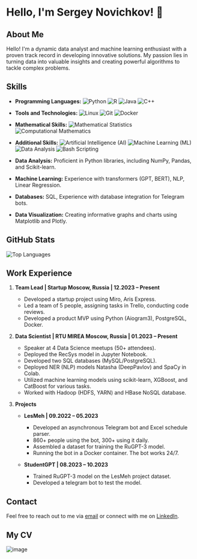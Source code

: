 <!-- Profile Header -->
# Hello, I'm Sergey Novichkov! 👋

## About Me

Hello! I'm a dynamic data analyst and machine learning enthusiast with a proven track record in developing innovative solutions. My passion lies in turning data into valuable insights and creating powerful algorithms to tackle complex problems.

## Skills

- **Programming Languages:** 
  ![Python](https://img.shields.io/badge/Python-Expert-brightgreen) ![R](https://img.shields.io/badge/R-Advanced-blue) ![Java](https://img.shields.io/badge/Java-Proficient-orange) ![C++](https://img.shields.io/badge/C++-Proficient-orange)
  
- **Tools and Technologies:** 
  ![Linux](https://img.shields.io/badge/Linux-Proficient-orange) ![Git](https://img.shields.io/badge/Git-Proficient-orange) ![Docker](https://img.shields.io/badge/Docker-Proficient-orange)

- **Mathematical Skills:** 
  ![Mathematical Statistics](https://img.shields.io/badge/Mathematical%20Statistics-Advanced-blue) ![Computational Mathematics](https://img.shields.io/badge/Computational%20Mathematics-Advanced-blue)

- **Additional Skills:** 
  ![Artificial Intelligence (AI)](https://img.shields.io/badge/Artificial%20Intelligence%20(AI)-Advanced-blue) ![Machine Learning (ML)](https://img.shields.io/badge/Machine%20Learning%20(ML)-Advanced-blue) ![Data Analysis](https://img.shields.io/badge/Data%20Analysis-Proficient-orange) ![Bash Scripting](https://img.shields.io/badge/Bash%20Scripting-Proficient-orange)

- **Data Analysis:** Proficient in Python libraries, including NumPy, Pandas, and Scikit-learn.
- **Machine Learning:** Experience with transformers (GPT, BERT), NLP, Linear Regression.
- **Databases:** SQL, Experience with database integration for Telegram bots.
- **Data Visualization:** Creating informative graphs and charts using Matplotlib and Plotly.

## GitHub Stats

![Top Languages](https://github-readme-stats.vercel.app/api/top-langs/?username=xEnotWhyNotx&layout=compact&langs_count=6)

## Work Experience

1. **Team Lead | Startup Moscow, Russia | 12.2023 – Present**
   - Developed a startup project using Miro, Aris Express.
   - Led a team of 5 people, assigning tasks in Trello, conducting code reviews.
   - Developed a product MVP using Python (Aiogram3), PostgreSQL, Docker.

2. **Data Scientist | RTU MIREA Moscow, Russia | 01.2023 – Present**
   - Speaker at 4 Data Science meetups (50+ attendees).
   - Deployed the RecSys model in Jupyter Notebook.
   - Developed two SQL databases (MySQL/PostgreSQL).
   - Deployed NER (NLP) models Natasha (DeepPavlov) and SpaCy in Colab.
   - Utilized machine learning models using scikit-learn, XGBoost, and CatBoost for various tasks.
   - Worked with Hadoop (HDFS, YARN) and HBase NoSQL database.

3. **Projects**

   - **LesMeh | 09.2022 – 05.2023**
     - Developed an asynchronous Telegram bot and Excel schedule parser.
     - 860+ people using the bot, 300+ using it daily.
     - Assembled a dataset for training the RuGPT-3 model.
     - Running the bot in a Docker container. The bot works 24/7.

   - **StudentGPT | 08.2023 – 10.2023**
     - Trained RuGPT-3 model on the LesMeh project dataset.
     - Developed a telegram bot to test the model.

## Contact

Feel free to reach out to me via [email](novichkovSD@ya.ru) or connect with me on [LinkedIn](https://www.linkedin.com/in/XEnotWhyNotx/).


## My CV
![image](https://github.com/xEnotWhyNotx/xEnotWhyNotx/assets/96652001/23a82cdd-bb67-41b2-88d8-7ced4cb1b3e5)

